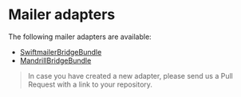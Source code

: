 # Mailer adapters

The following mailer adapters are available:

* [SwiftmailerBridgeBundle](https://github.com/BenGorUser/SwiftMailerBridgeBundle)
* [MandrillBridgeBundle](https://github.com/BenGorUser/MandrillBridgeBundle) 

> In case you have created a new adapter, please send us a Pull Request with a link to your repository.
